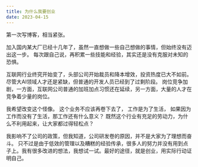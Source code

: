 ```yaml
---
title: 为什么我要创业
date: 2023-04-15
---
```


第一次写博客，相当紧张。

加入国内某大厂已经十几年了，虽然一直想做一些自己想做的事情，但始终没有迈出这一步。 每次跟自己说，再积累一些技能和经验，其实还是没有克服对未知的恐惧。

互联网行业终究开始变了，头部公司开始裁员和降本增效，投资热度已大不如前。 尽管大AI领域人才还是紧缺，但普通的开发人员已经到了过剩阶段。 岗位竞争加剧，一方面，互联网公司普通的加班加点习惯还在延续，另一方面，大量的人才在竞争着少量的岗位。 

我希望改变这个怪像。 这个业务不应该再卷下去了， 工作是为了生活， 如果因为工作而没有了生活，那工作还有什么意义？ 既然这个行业有充足的劳动力，为什么不利用起来，让大家都过得轻松点？

我影响不了公司的政策，但我知道，公司研发卷的原因，并不是大家为了理想而奋斗。 只不过是由于低效的管理以及糟糕的经验传承，很多人的努力并没有用到点子上。我有很多改进的想法，我想试一试。最好的途径，就是创业，用实际行动证明自己。
